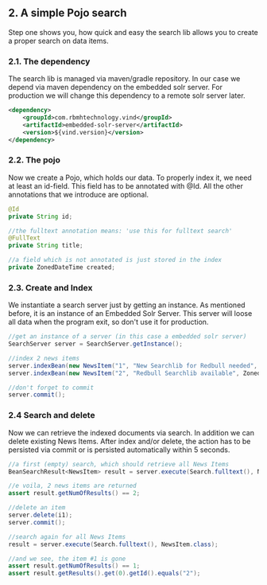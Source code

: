 ## 2. A simple Pojo search

Step one shows you, how quick and easy the search lib allows you to create a proper search on data items.

### 2.1. The dependency

The search lib is managed via maven/gradle repository. In our case we depend via maven dependency on the
embedded solr server. For production we will change this dependency to a remote solr server later.
```xml
<dependency>
    <groupId>com.rbmhtechnology.vind</groupId>
    <artifactId>embedded-solr-server</artifactId>
    <version>${vind.version}</version>
</dependency>
```

### 2.2. The pojo

Now we create a Pojo, which holds our data. To properly index it, we need at least an id-field.
This field has to be annotated with @Id. All the other annotations that we introduce are optional.

```java
@Id
private String id;

//the fulltext annotation means: 'use this for fulltext search'
@FullText
private String title;

//a field which is not annotated is just stored in the index
private ZonedDateTime created;
```

### 2.3. Create and Index

We instantiate a search server just by getting an instance. As mentioned before, it is an instance
 of an Embedded Solr Server. This server will loose all data when the program exit, so don't
 use it for production.

```java
//get an instance of a server (in this case a embedded solr server)
SearchServer server = SearchServer.getInstance();

//index 2 news items
server.indexBean(new NewsItem("1", "New Searchlib for Redbull needed", ZonedDateTime.now().minusMonths(3)));
server.indexBean(new NewsItem("2", "Redbull Searchlib available", ZonedDateTime.now()));

//don't forget to commit
server.commit();
```

### 2.4 Search and delete

Now we can retrieve the indexed documents via search. In addition we can delete existing News Items. After
index and/or delete, the action has to be persisted via commit or is persisted automatically within
5 seconds.

```java
//a first (empty) search, which should retrieve all News Items
BeanSearchResult<NewsItem> result = server.execute(Search.fulltext(), NewsItem.class);

//e voila, 2 news items are returned
assert result.getNumOfResults() == 2;

//delete an item
server.delete(i1);
server.commit();

//search again for all News Items
result = server.execute(Search.fulltext(), NewsItem.class);

//and we see, the item #1 is gone
assert result.getNumOfResults() == 1;
assert result.getResults().get(0).getId().equals("2");
```
